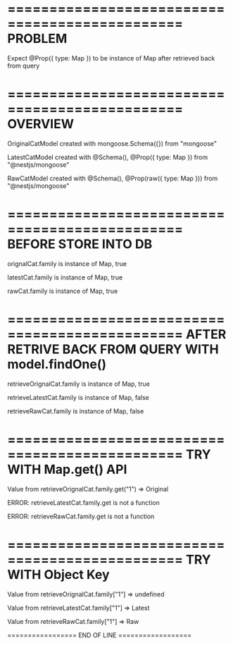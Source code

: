 ===============================================
PROBLEM
===============================================
Expect @Prop({ type: Map }) to be instance of Map after retrieved back from query

===============================================
OVERVIEW
===============================================
OriginalCatModel created with mongoose.Schema({}) from "mongoose"

LatestCatModel created with @Schema(), @Prop({ type: Map }) from "@nestjs/mongoose"

RawCatModel created with @Schema(), @Prop(raw({ type: Map })) from "@nestjs/mongoose"

===============================================
BEFORE STORE INTO DB
===============================================
orignalCat.family is instance of Map, true

latestCat.family is instance of Map, true

rawCat.family is instance of Map, true

===============================================
AFTER RETRIVE BACK FROM QUERY WITH model.findOne()
===============================================
retrieveOrignalCat.family is instance of Map, true

retrieveLatestCat.family is instance of Map, false

retrieveRawCat.family is instance of Map, false

===============================================
TRY WITH Map.get() API
===============================================
Value from retrieveOrignalCat.family.get("1") => Original

ERROR: retrieveLatestCat.family.get is not a function

ERROR: retrieveRawCat.family.get is not a function

===============================================
TRY WITH Object Key
===============================================
Value from retrieveOrignalCat.family["1"] => undefined

Value from retrieveLatestCat.family["1"] => Latest

Value from retrieveRawCat.family["1"] => Raw

================= END OF LINE ==================